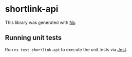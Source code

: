 # shortlink-api

This library was generated with [Nx](https://nx.dev).

## Running unit tests

Run `nx test shortlink-api` to execute the unit tests via [Jest](https://jestjs.io).
